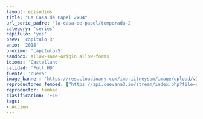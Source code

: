 ```yaml
---
layout: episodios
title: "La Casa de Papel 2x04"
url_serie_padre: 'la-casa-de-papel/temporada-2'
category: 'series'
capitulo: 'yes'
prev: 'capitulo-3'
anio: '2018'
proximo: 'capitulo-5'
sandbox: allow-same-origin allow-forms
idioma: 'Castellano'
calidad: 'Full HD'
fuente: 'cueva'
image_banner: 'https://res.cloudinary.com/imbriitneysam/image/upload/v1546638641/casa-2-banner-min.jpg'
reproductores_fembed: ["https://api.cuevana3.io/stream/index.php?file=ek5lbm9xYWNrS0xYMTZLa2xNbkdvY3ZTb3BtZng4TGp6ZFpobGFMUGtPSFQxYWFYWU1QUDFORGNwcVpnbEplc2xaTnJZSlRTMGViVTBxZGdsdEhPb3RqWGFXWnBtcFNsbHNKMmM0YTJ3THVvd29aaVpjR21vNWpDaFhlSndaV2gwZE5uVmFuRHpkekkwbmVYcHNiR3JaV1lhMlZwbTVxbm5KdHlvcUxWMWRMWTNLT1hjTlhHNWMzSQ","Castellano","https://jplayer.club/v/5qgx4bdglqmrpq8","Castellano","https://www.seriemega.site/v/gmyxka-mmn23657","Subtitulado"]
reproductor: fembed
clasificacion: '+10'
tags:
- Accion
---
```












